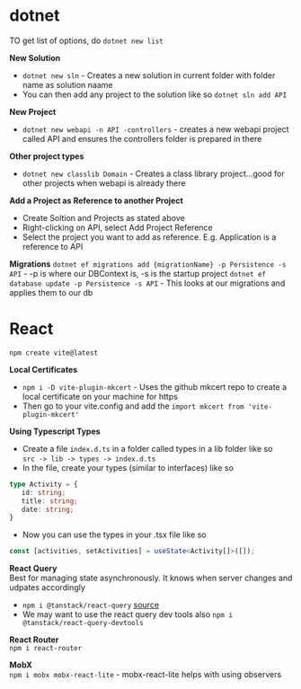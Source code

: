 # dotnet
TO get list of options, do `dotnet new list`

__New Solution__  
- `dotnet new sln` - Creates a new solution in current folder with folder name as solution naame
- You can then add any project to the solution like so `dotnet sln add API`

__New Project__  
- `dotnet new webapi -n API -controllers` - creates a new webapi project called API and ensures the controllers folder is prepared in there

__Other project types__
- `dotnet new classlib Domain` - Creates a class library project...good for other projects when webapi is already there

__Add a Project as Reference to another Project__
- Create Soltion and Projects as stated above
- Right-clicking on API, select Add Project Reference
- Select the project you want to add as reference. E.g. Application is a reference to API

__Migrations__
`dotnet ef migrations add {migrationName} -p Persistence -s API` - -p is where our DBContext is, -s is the startup project
`dotnet ef database update -p Persistence -s API` - This looks at our migrations and applies them to our db

# React
`npm create vite@latest`

__Local Certificates__  
- `npm i -D vite-plugin-mkcert` - Uses the github mkcert repo to create a local certificate on your machine for https
- Then go to your vite.config and add the `import mkcert from 'vite-plugin-mkcert'`

__Using Typescript Types__
- Create a file `index.d.ts` in a folder called types in a lib folder like so  
`src -> lib -> types -> index.d.ts`
- In the file, create your types (similar to interfaces) like so
```typescript
type Activity = {
   id: string;
   title: string;
   date: string;
}
```
- Now you can use the types in your .tsx file like so
```typescript
const [activities, setActivities] = useState<Activity[]>([]);
```

__React Query__  
Best for managing state asynchronously. It knows when server changes and udpates accordingly
- `npm i @tanstack/react-query` [source](https://tanstack.com/query/v5/docs/framework/react/devtools)
- We may want to use the react query dev tools also `npm i @tanstack/react-query-devtools`

__React Router__  
`npm i react-router`

__MobX__  
`npm i mobx mobx-react-lite` - mobx-react-lite helps with using observers